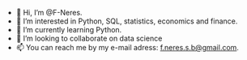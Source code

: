 - 👋 Hi, I’m @F-Neres.
- 👀 I’m interested in Python, SQL, statistics, economics and finance.
- 🌱 I’m currently learning Python.
- 💞️ I’m looking to collaborate on data science
- 📫 You can reach me by my e-mail adress: f.neres.s.b@gmail.com.

<!---
F-Neres/F-Neres is a ✨ special ✨ repository because its `README.md` (this file) appears on your GitHub profile.
You can click the Preview link to take a look at your changes.
--->
